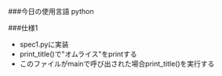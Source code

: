 ###今日の使用言語
python


###仕様1
* spec1.pyに実装
* print_title()で"オムライス"をprintする
* このファイルがmainで呼び出された場合print_title()を実行する
